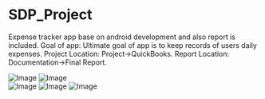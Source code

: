 # SDP_Project
Expense tracker app base on android development and also report is included.
Goal of app: 
Ultimate goal of app is to keep records of users daily expenses.
Project Location:
Project->QuickBooks.
Report Location:
Documentation->Final Report.

![Image](https://imgur.com/bI3d4UK)   ![Image](https://imgur.com/KqJaEN0)   
![Image](https://imgur.com/qJk9fvK)   ![Image](https://imgur.com/TAsj2aY)
![Image](https://imgur.com/zXlqfHY)
